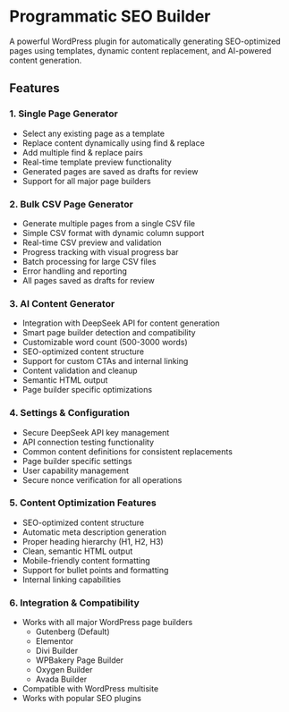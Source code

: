 # Programmatic SEO Builder

A powerful WordPress plugin for automatically generating SEO-optimized pages using templates, dynamic content replacement, and AI-powered content generation.

## Features

### 1. Single Page Generator
- Select any existing page as a template
- Replace content dynamically using find & replace
- Add multiple find & replace pairs
- Real-time template preview functionality
- Generated pages are saved as drafts for review
- Support for all major page builders

### 2. Bulk CSV Page Generator
- Generate multiple pages from a single CSV file
- Simple CSV format with dynamic column support
- Real-time CSV preview and validation
- Progress tracking with visual progress bar
- Batch processing for large CSV files
- Error handling and reporting
- All pages saved as drafts for review

### 3. AI Content Generator
- Integration with DeepSeek API for content generation
- Smart page builder detection and compatibility
- Customizable word count (500-3000 words)
- SEO-optimized content structure
- Support for custom CTAs and internal linking
- Content validation and cleanup
- Semantic HTML output
- Page builder specific optimizations

### 4. Settings & Configuration
- Secure DeepSeek API key management
- API connection testing functionality
- Common content definitions for consistent replacements
- Page builder specific settings
- User capability management
- Secure nonce verification for all operations

### 5. Content Optimization Features
- SEO-optimized content structure
- Automatic meta description generation
- Proper heading hierarchy (H1, H2, H3)
- Clean, semantic HTML output
- Mobile-friendly content formatting
- Support for bullet points and formatting
- Internal linking capabilities

### 6. Integration & Compatibility
- Works with all major WordPress page builders
  - Gutenberg (Default)
  - Elementor
  - Divi Builder
  - WPBakery Page Builder
  - Oxygen Builder
  - Avada Builder
- Compatible with WordPress multisite
- Works with popular SEO plugins
